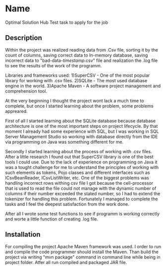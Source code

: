 # Name

Optimal Solution Hub Test task to apply for the job 

## Description

Within the project was realized reading data from .Csv file, sorting it by the count of columns, saving correct data to In-memory database, saving incorrect data to "bad-data-*timestamp*.csv" file and realization the .log file to see the results of the work of the programm. 

Libraries and frameworks used: 
    1)SuperCSV - One of the most popular library for working with .csv files.
    2)SQLite - The most used database engine in the world.
    3)Apache Maven - A software project management and comprehension tool.

At the very beginning I thought the project wont lack a much time to complete, but once I started learning about the problem, some problems appreared. 

First of all I started learning about the SQLite database because database architecture is one of the most important steps on project lifecycle. By that moment I already had some experience with SQL, but I was working in SQL Server Management Studio so working with database directly from the IDE via programming on Java was something different for me.

Secondly I started learning about the process of working with .csv files. After a little research I found out that SuperCSV library is one of the best tools I could use. Due to the lack of experience on programming on Java it was a tought challenge for me to understand the principles of working with such elements as tokens, Pojo classes and different interfaces such as ICsvBeanReader, ICsvListWriter, etc. One of the biggest problems was handling incorrect rows withing csv file I got because the cell-processor that is used to read the file could not manage with the dynamic number of columns if their number exceeded the stated number, so I had to extend the tokenizer for handling this problem. Fortunately I managed to complete the tasks and I feel the deepest satisfaction from the work done.

After all I wrote some test functions to see if programm is working correctly and worte a little function of creating .log file.

## Installation

For compiling the project Apache Maven framework was used. 
I order to run and compile the code programmer should install the Maven.
Than build the project via writing "mvn package" command in command line while being in project folder.
Atfer all run compiled and packaged JAR file. 